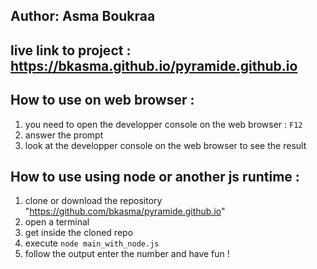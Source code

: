 ## Author: Asma Boukraa

	
## live link to project : https://bkasma.github.io/pyramide.github.io

## How to use on web browser :
1. you need to open the developper console on the web browser : ```F12```
2. answer the prompt 
3. look at the developper console on the web browser to see the result

## How to use using node or another js runtime :
1. clone or download the repository "https://github.com/bkasma/pyramide.github.io"
2. open a terminal
3. get inside the cloned repo
4. execute ```node main_with_node.js```
5. follow the output enter the number and have fun !

